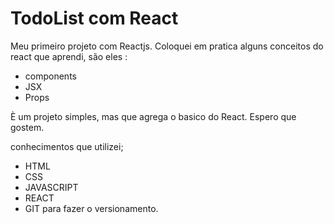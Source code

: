 # TodoList com React

Meu primeiro projeto com Reactjs. Coloquei em pratica alguns conceitos do react que aprendi, são eles :
- components
- JSX
- Props

È um projeto simples, mas que agrega o basico do React. Espero que gostem.

conhecimentos que utilizei; 
- HTML
- CSS
- JAVASCRIPT
- REACT
- GIT para fazer o versionamento.


